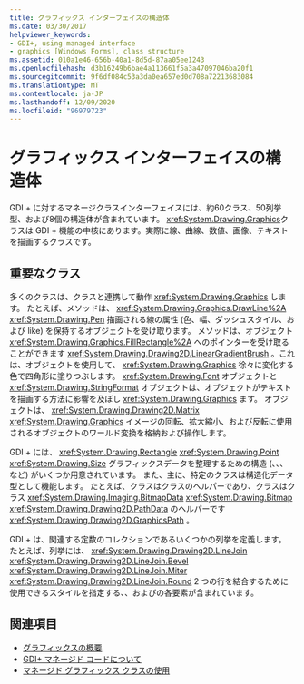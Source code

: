 ```yaml
---
title: グラフィックス インターフェイスの構造体
ms.date: 03/30/2017
helpviewer_keywords:
- GDI+, using managed interface
- graphics [Windows Forms], class structure
ms.assetid: 010a1e46-656b-40a1-8d5d-87aa05ee1243
ms.openlocfilehash: d3b16249b6bae4a113661f5a3a47097046ba20f1
ms.sourcegitcommit: 9f6df084c53a3da0ea657ed0d708a72213683084
ms.translationtype: MT
ms.contentlocale: ja-JP
ms.lasthandoff: 12/09/2020
ms.locfileid: "96979723"
---
```

# <a name="structure-of-the-graphics-interface"></a>グラフィックス インターフェイスの構造体
GDI + に対するマネージクラスインターフェイスには、約60クラス、50列挙型、および8個の構造体が含まれています。 <xref:System.Drawing.Graphics>クラスは GDI + 機能の中核にあります。実際に線、曲線、数値、画像、テキストを描画するクラスです。  
  
## <a name="important-classes"></a>重要なクラス  
 多くのクラスは、クラスと連携して動作 <xref:System.Drawing.Graphics> します。 たとえば、メソッドは、 <xref:System.Drawing.Graphics.DrawLine%2A> <xref:System.Drawing.Pen> 描画される線の属性 (色、幅、ダッシュスタイル、および like) を保持するオブジェクトを受け取ります。 メソッドは、オブジェクト <xref:System.Drawing.Graphics.FillRectangle%2A> へのポインターを受け取ることができます <xref:System.Drawing.Drawing2D.LinearGradientBrush> 。これは、オブジェクトを使用して、 <xref:System.Drawing.Graphics> 徐々に変化する色で四角形に塗りつぶします。 <xref:System.Drawing.Font> オブジェクトと <xref:System.Drawing.StringFormat> オブジェクトは、オブジェクトがテキストを描画する方法に影響を及ぼし <xref:System.Drawing.Graphics> ます。 オブジェクトは、 <xref:System.Drawing.Drawing2D.Matrix> <xref:System.Drawing.Graphics> イメージの回転、拡大縮小、および反転に使用されるオブジェクトのワールド変換を格納および操作します。  
  
 GDI + には、 <xref:System.Drawing.Rectangle> <xref:System.Drawing.Point> <xref:System.Drawing.Size> グラフィックスデータを整理するための構造 (、、、など) がいくつか用意されています。 また、主に、特定のクラスは構造化データ型として機能します。 たとえば、クラスはクラスのヘルパーであり、クラスはクラス <xref:System.Drawing.Imaging.BitmapData> <xref:System.Drawing.Bitmap> <xref:System.Drawing.Drawing2D.PathData> のヘルパーです <xref:System.Drawing.Drawing2D.GraphicsPath> 。  
  
 GDI + は、関連する定数のコレクションであるいくつかの列挙を定義します。 たとえば、列挙には、 <xref:System.Drawing.Drawing2D.LineJoin> <xref:System.Drawing.Drawing2D.LineJoin.Bevel> <xref:System.Drawing.Drawing2D.LineJoin.Miter> <xref:System.Drawing.Drawing2D.LineJoin.Round> 2 つの行を結合するために使用できるスタイルを指定する、、およびの各要素が含まれています。  
  
## <a name="see-also"></a>関連項目

- [グラフィックスの概要](graphics-overview-windows-forms.md)
- [GDI+ マネージド コードについて](about-gdi-managed-code.md)
- [マネージド グラフィックス クラスの使用](using-managed-graphics-classes.md)
